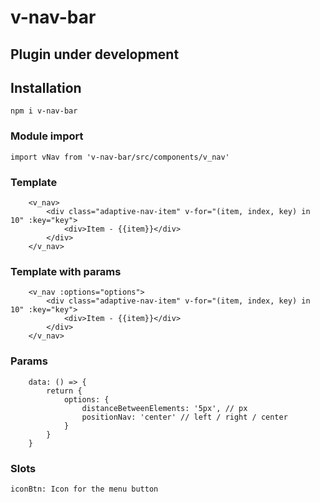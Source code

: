 # v-nav-bar

## Plugin under development

## Installation
```
npm i v-nav-bar
```

### Module import
```
import vNav from 'v-nav-bar/src/components/v_nav'
```
### Template
```
    <v_nav>
        <div class="adaptive-nav-item" v-for="(item, index, key) in 10" :key="key">
            <div>Item - {{item}}</div>
        </div>
    </v_nav>
```
### Template with params
```
    <v_nav :options="options">
        <div class="adaptive-nav-item" v-for="(item, index, key) in 10" :key="key">
            <div>Item - {{item}}</div>
        </div>
    </v_nav>
```
### Params
```
    data: () => {
        return {
            options: {
                distanceBetweenElements: '5px', // px
                positionNav: 'center' // left / right / center
            }
        }
    }
```
### Slots
```
iconBtn: Icon for the menu button
```
